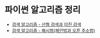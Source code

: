 # 파이썬 알고리즘 정리

- [검색 알고리즘 - 선형 검색과 이진 검색](https://choewy.tistory.com/98)
- [검색 알고리즘 - 해시법(체인법과 오픈 주소법)](https://choewy.tistory.com/99)
